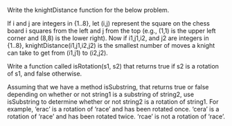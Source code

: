 Write the knightDistance function for the below problem.

If i and j are integers in {1..8}, let (i,j) represent the square on the chess board i squares from the left and j from the top (e.g., (1,1) is the upper left corner and (8,8) is the lower right). Now if i1,j1,i2, and j2 are integers in {1..8},  knightDistance(i1,j1,i2,j2) is the smallest number of moves a knight can take to get from (i1,j1) to (i2,j2).

Write a function called isRotation(s1, s2) that returns true if s2 is a rotation of s1, and false otherwise.

Assuming that we have a method isSubstring, that returns true or false depending on whether or not string1 is a substring of string2, use isSubstring to determine whether or not string2 is a rotation of string1. For example, ‘erac’ is a rotation of ‘race’ and has been rotated once. ‘cera’ is a rotation of ‘race’ and has been rotated twice. ‘rcae’ is not a rotation of ‘race’.
